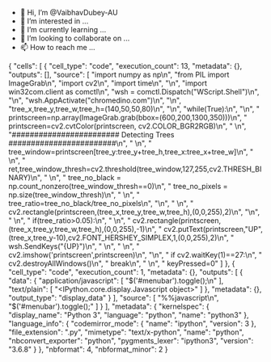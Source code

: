 - 👋 Hi, I’m @VaibhavDubey-AU
- 👀 I’m interested in ...
- 🌱 I’m currently learning ...
- 💞️ I’m looking to collaborate on ...
- 📫 How to reach me ...

<!---
VaibhavDubey-AU/VaibhavDubey-AU is a ✨ special ✨ repository because its `README.md` (this file) appears on your GitHub profile.
You can click the Preview link to take a look at your changes.
--->
{
 "cells": [
  {
   "cell_type": "code",
   "execution_count": 13,
   "metadata": {},
   "outputs": [],
   "source": [
    "import numpy as np\n",
    "from PIL import ImageGrab\n",
    "import cv2\n",
    "import time\n",
    "\n",
    "import win32com.client as comctl\n",
    "wsh = comctl.Dispatch(\"WScript.Shell\")\n",
    "\n",
    "wsh.AppActivate(\"chromedino.com\")\n",
    "\n",
    "tree_x,tree_y,tree_w,tree_h=(140,50,50,80)\n",
    "\n",
    "while(True):\n",
    "\n",
    "    printscreen=np.array(ImageGrab.grab(bbox=(600,200,1300,350)))\n",
    "    printscreen=cv2.cvtColor(printscreen, cv2.COLOR_BGR2RGB)\n",
    "    \n",
    "######################## Detecting Trees ########################\n",
    "        \n",
    "    tree_window=printscreen[tree_y:tree_y+tree_h,tree_x:tree_x+tree_w]\n",
    "    \n",
    "    ret,tree_window_thresh=cv2.threshold(tree_window,127,255,cv2.THRESH_BINARY)\n",
    "    \n",
    "    tree_no_black = np.count_nonzero(tree_window_thresh==0)\n",
    "    tree_no_pixels = np.size(tree_window_thresh)\n",
    "    \n",
    "    tree_ratio=tree_no_black/tree_no_pixels\n",
    "\n",
    "    \n",
    "    cv2.rectangle(printscreen,(tree_x,tree_y,tree_w,tree_h),(0,0,255),2)\n",
    "\n",
    "    \n",
    "    if(tree_ratio>0.05):\n",
    "        \n",
    "        cv2.rectangle(printscreen,(tree_x,tree_y,tree_w,tree_h),(0,0,255),-1)\n",
    "        cv2.putText(printscreen,\"UP\",(tree_x,tree_y-10),cv2.FONT_HERSHEY_SIMPLEX,1,(0,0,255),2)\n",
    "        wsh.SendKeys(\"{UP}\")\n",
    "    \n",
    "        \n",
    "    cv2.imshow('printscreen',printscreen)\n",
    "\n",
    "    if cv2.waitKey(1)==27:\n",
    "        cv2.destroyAllWindows()\n",
    "        break\n",
    "    \n",
    "    keyPressed=0"
   ]
  },
  {
   "cell_type": "code",
   "execution_count": 1,
   "metadata": {},
   "outputs": [
    {
     "data": {
      "application/javascript": [
       "$('#menubar').toggle();\n"
      ],
      "text/plain": [
       "<IPython.core.display.Javascript object>"
      ]
     },
     "metadata": {},
     "output_type": "display_data"
    }
   ],
   "source": [
    "%%javascript\n",
    "$('#menubar').toggle();"
   ]
  }
 ],
 "metadata": {
  "kernelspec": {
   "display_name": "Python 3",
   "language": "python",
   "name": "python3"
  },
  "language_info": {
   "codemirror_mode": {
    "name": "ipython",
    "version": 3
   },
   "file_extension": ".py",
   "mimetype": "text/x-python",
   "name": "python",
   "nbconvert_exporter": "python",
   "pygments_lexer": "ipython3",
   "version": "3.6.8"
  }
 },
 "nbformat": 4,
 "nbformat_minor": 2
}
